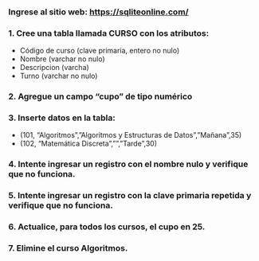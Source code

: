 ### Ingrese al sitio web: https://sqliteonline.com/ 


### 1. Cree una tabla llamada CURSO con los atributos:
- Código de curso (clave primaria, entero no nulo)
- Nombre (varchar no nulo)
- Descripcion (varcha)
- Turno (varchar no nulo)

### 2. Agregue un campo “cupo” de tipo numérico

### 3. Inserte datos en la tabla:
- (101, “Algoritmos”,”Algoritmos y Estructuras de Datos”,”Mañana”,35)
- (102, “Matemática Discreta”,””,”Tarde”,30)
### 4. Intente ingresar un registro con el nombre nulo y verifique que no funciona.
### 5. Intente ingresar un registro con la clave primaria repetida y verifique que no funciona.
### 6. Actualice, para todos los cursos, el cupo en 25.
### 7. Elimine el curso Algoritmos.
